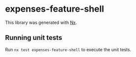 # expenses-feature-shell

This library was generated with [Nx](https://nx.dev).

## Running unit tests

Run `nx test expenses-feature-shell` to execute the unit tests.

